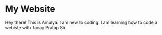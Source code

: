 # My Website

Hey there! This is Amulya. I am new to coding.
I am learning how to code a webiste with Tanay Pratap Sir.

